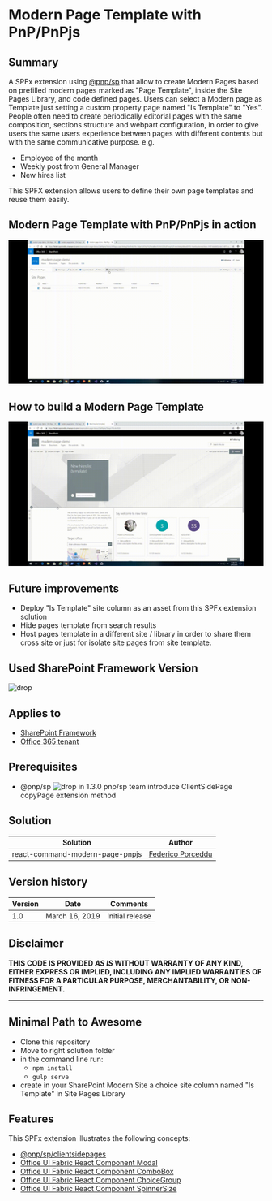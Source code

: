 # Modern Page Template with PnP/PnPjs

## Summary
A SPFx extension using [@pnp/sp](https://pnp.github.io/pnpjs/sp/docs/client-side-pages/) that allow to create Modern Pages based on prefilled modern pages marked as "Page Template", inside the Site Pages Library, and code defined pages.
Users can select a Modern page as Template just setting a custom property page named "Is Template"  to "Yes".
People often need to create periodically editorial pages with the same composition, sections structure and webpart configuration, in order to give users the same users experience between pages with different contents but with the same communicative purpose.
e.g.
* Employee of the month
* Weekly post from General Manager
* New hires list

This SPFX extension allows users to define their own page templates and reuse them easily.

## Modern Page Template with PnP/PnPjs in action
![WebPartInAction](./assets/use-Modern-Page-Template-extension.gif)

## How to build a Modern Page Template
![WebPartInAction](./assets/how-to-make-a-page-template-pnp.gif)

## Future improvements
* Deploy "Is Template" site column as an asset from this SPFx extension solution
* Hide pages template from search results
* Host pages template in a different site / library in order to share them cross site or just for isolate site pages from site template.

## Used SharePoint Framework Version 
![drop](https://camo.githubusercontent.com/76987ab657772dcca5321aba68f3ee6b993fd651/68747470733a2f2f696d672e736869656c64732e696f2f62616467652f535046782d312e372e312d677265656e2e737667)

## Applies to

* [SharePoint Framework](https://dev.office.com/sharepoint)
* [Office 365 tenant](https://dev.office.com/sharepoint/docs/spfx/set-up-your-development-environment)

## Prerequisites
 
* @pnp/sp ![drop](https://d25lcipzij17d.cloudfront.net/badge.svg?id=js&type=6&v=1.3.0&x2=0)
in 1.3.0 pnp/sp team introduce ClientSidePage copyPage extension method

## Solution

Solution|Author
--------|---------
react-command-modern-page-pnpjs | [Federico Porceddu](https://www.federicoporceddu.com)

## Version history

Version|Date|Comments
-------|----|--------
1.0|March 16, 2019|Initial release

## Disclaimer
**THIS CODE IS PROVIDED *AS IS* WITHOUT WARRANTY OF ANY KIND, EITHER EXPRESS OR IMPLIED, INCLUDING ANY IMPLIED WARRANTIES OF FITNESS FOR A PARTICULAR PURPOSE, MERCHANTABILITY, OR NON-INFRINGEMENT.**

---

## Minimal Path to Awesome

- Clone this repository
- Move to right solution folder 
- in the command line run:
  - `npm install`
  - `gulp serve`
- create in your SharePoint Modern Site a choice site column named "Is Template" in Site Pages Library


## Features
This SPFx extension illustrates the following concepts:

- [@pnp/sp/clientsidepages](https://pnp.github.io/pnpjs/sp/docs/client-side-pages/) 
- [Office UI Fabric React Component Modal](https://developer.microsoft.com/en-us/fabric/#/components/modal)
- [Office UI Fabric React Component ComboBox](https://developer.microsoft.com/en-us/fabric/#/components/ComboBox)
- [Office UI Fabric React Component ChoiceGroup](https://developer.microsoft.com/en-us/fabric/#/components/choicegroup)
- [Office UI Fabric React Component SpinnerSize](https://developer.microsoft.com/en-us/fabric/#/components/Spinner)

